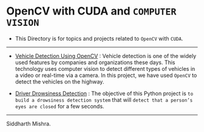 # OpenCV with CUDA and `COMPUTER VISION`

* This Directory is for topics and projects related to `OpenCV` with `CUDA`.
---------------------------------------------------------------------------------------------------------------------
* <a href="https://github.com/RustyGrackle/Fundamentals_Of_Machine_Learning/tree/main/OpenCV%20with%20CUDA/Vehicle-Car-detection-in-real-time">Vehicle Detection Using OpenCV</a> : Vehicle detection is one of the widely used features by companies and organizations these days. This technology uses computer vision to detect different types of vehicles in a video or real-time via a camera. In this project, we have used `OpenCV` to detect the vehicles on the highway.

* <a href="https://github.com/RustyGrackle/Fundamentals_Of_Machine_Learning/tree/main/OpenCV%20with%20CUDA/DriverDrowsiness">Driver Drowsiness Detection</a> : The objective of this Python project is `to build a drowsiness detection system` that will `detect that a person’s eyes are closed` for a few seconds.

-----------------------------------------------------------------------------------------------------------------------
Siddharth Mishra.
